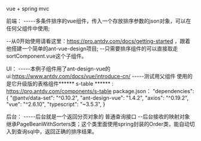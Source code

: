 vue + spring mvc

前端：
-----多条件排序的vue组件，传入一个存放排序参数的json对象，可以在任何父组件中使用;

--从0开始使用请看这里：https://pro.antdv.com/docs/getting-started ，跟着他搭建一个简单的ant-vue-design项目;
--只需要排序组件的可以直接取走 sortComponent.vue这个子组件。

  UI：
    -----本例子组件用了ant-design-vue的ui:https://www.antdv.com/docs/vue/introduce-cn/
    -----测试用父组件 使用的是它升级版的表格组件****** s-table ****** : https://pro.antdv.com/components/s-table
  package.json：
    "dependencies": {
      "@antv/data-set": "^0.10.2",
      "ant-design-vue": "1.4.2",
      "axios": "^0.19.2",
      "vue": "^2.6.10",
      "typescript": "~3.5.3",
      }

后台：
-----后台就是一个返回分页对象的 普通查询接口
--后台接收的映射对象 继承PageBeanWithSorters类；这个类里面使用spring封装的Order类，能自动切入到查询sql中，返回正确的排序结果。
